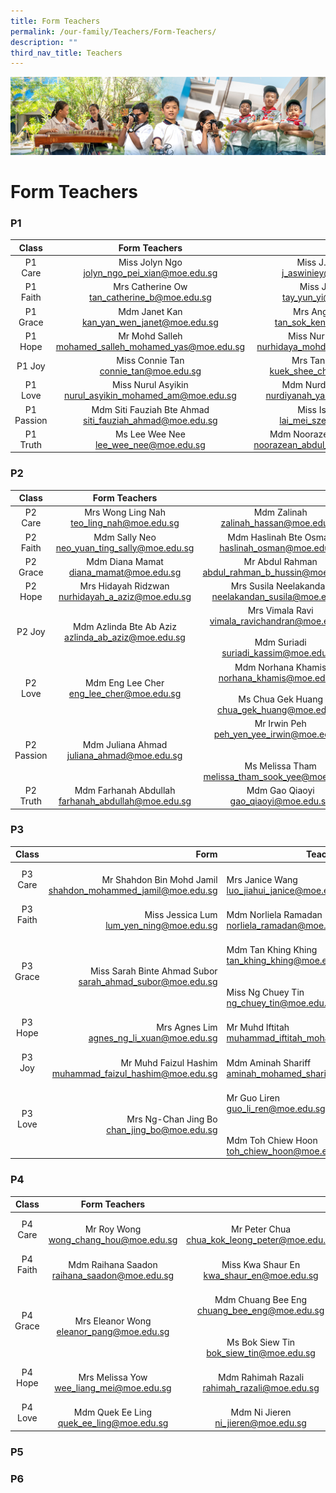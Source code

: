 ```yaml
---
title: Form Teachers
permalink: /our-family/Teachers/Form-Teachers/
description: ""
third_nav_title: Teachers
---
```

![](/images/AboutUs.jpg)

Form Teachers
=============

### **P1**

|  **Class** |                      **Form Teachers**                      |                                                               |
|:----------:|:-----------------------------------------------------------:|:-------------------------------------------------------------:|
|   P1 Care  |       Miss Jolyn Ngo<br>jolyn_ngo_pei_xian@moe.edu.sg       |           Miss J. Aswiniey<br>j_aswiniey@moe.edu.sg           |
|  P1 Faith  |        Mrs Catherine Ow<br>tan_catherine_b@moe.edu.sg       |            Miss Jewel Tay<br>tay_yun_yi@moe.edu.sg            |
|  P1 Grace  |        Mdm Janet Kan<br>kan_yan_wen_janet@moe.edu.sg        |          Mrs Ang Sok Keng<br>tan_sok_keng@moe.edu.sg          |
|   P1 Hope  |   Mr Mohd Salleh<br>mohamed_salleh_mohamed_yas@moe.edu.sg   |    Miss Nurhidaya Sidik<br>nurhidaya_mohd_sidik@moe.edu.sg    |
|   P1 Joy   |           Miss Connie Tan<br>connie_tan@moe.edu.sg          |         Mrs Tan Shee Cher<br>kuek_shee_cher@moe.edu.sg        |
|   P1 Love  |  Miss Nurul Asyikin<br>nurul_asyikin_mohamed_am@moe.edu.sg  |      Mdm Nurdiyanah Yahya<br>nurdiyanah_yahya@moe.edu.sg      |
| P1 Passion | Mdm Siti Fauziah Bte Ahmad<br>siti_fauziah_ahmad@moe.edu.sg |          Miss Isabella Lai<br>lai_mei_sze@moe.edu.sg          |
|  P1 Truth  |           Ms Lee Wee Nee<br>lee_wee_nee@moe.edu.sg          | Mdm Noorazean Abdul Rahim<br>noorazean_abdul_rahim@moe.edu.sg |

### **P2**

|  **Class** |                   **Form Teachers**                   |                                                                                                             |
|:----------:|:-----------------------------------------------------:|:-----------------------------------------------------------------------------------------------------------:|
|   P2 Care  |      Mrs Wong Ling Nah<br>teo_ling_nah@moe.edu.sg     |                                   Mdm Zalinah<br>zalinah_hassan@moe.edu.sg                                  |
|  P2 Faith  |    Mdm Sally Neo<br>neo_yuan_ting_sally@moe.edu.sg    |                             Mdm Haslinah Bte Osman<br>haslinah_osman@moe.edu.sg                             |
|  P2 Grace  |       Mdm Diana Mamat<br>diana_mamat@moe.edu.sg       |                             Mr Abdul Rahman<br>abdul_rahman_b_hussin@moe.edu.sg                             |
|   P2 Hope  |  Mrs Hidayah Ridzwan<br>nurhidayah_a_aziz@moe.edu.sg  |                           Mrs Susila Neelakandan<br>neelakandan_susila@moe.edu.sg                           |
|   P2 Joy   | Mdm Azlinda Bte Ab Aziz<br>azlinda_ab_aziz@moe.edu.sg |      Mrs Vimala Ravi<br>vimala_ravichandran@moe.edu.sg<br><br>Mdm Suriadi<br>suriadi_kassim@moe.edu.sg      |
|   P2 Love  |      Mdm Eng Lee Cher<br>eng_lee_cher@moe.edu.sg      |    Mdm Norhana Khamis<br>norhana_khamis@moe.edu.sg<br><br>Ms Chua Gek Huang<br>chua_gek_huang@moe.edu.sg    |
| P2 Passion |     Mdm Juliana Ahmad<br>juliana_ahmad@moe.edu.sg     | Mr Irwin Peh<br>peh_yen_yee_irwin@moe.edu.sg<br><br><br>Ms Melissa Tham<br>melissa_tham_sook_yee@moe.edu.sg |
|  P2 Truth  | Mdm Farhanah Abdullah<br>farhanah_abdullah@moe.edu.sg |                                   Mdm Gao Qiaoyi<br>gao_qiaoyi@moe.edu.sg                                   |
 

### **P3**

| **Class** |                                                           **Form** | **Teachers**                                                                                                  |
|:---------:|-------------------------------------------------------------------:|---------------------------------------------------------------------------------------------------------------|
|  P3 Care  | <br>Mr Shahdon Bin Mohd Jamil<br>shahdon_mohammed_jamil@moe.edu.sg | <br>Mrs Janice Wang<br>luo_jiahui_janice@moe.edu.sg                                                           |
|  P3 Faith | <br>Miss Jessica Lum<br>lum_yen_ning@moe.edu.sg                    | <br>Mdm Norliela Ramadan<br>norliela_ramadan@moe.edu.sg                                                       |
|  P3 Grace | <br>Miss Sarah Binte Ahmad Subor<br>sarah_ahmad_subor@moe.edu.sg   | <br>Mdm Tan Khing Khing<br>tan_khing_khing@moe.edu.sg<br><br><br>Miss Ng Chuey Tin<br>ng_chuey_tin@moe.edu.sg |
|  P3 Hope  | <br>Mrs Agnes Lim<br>agnes_ng_li_xuan@moe.edu.sg                   | <br>Mr Muhd Iftitah<br>muhammad_iftitah_mohamed_said@moe.edu.sg                                               |
|   P3 Joy  | <br>Mr Muhd Faizul Hashim<br>muhammad_faizul_hashim@moe.edu.sg     | <br>Mdm Aminah Shariff<br>aminah_mohamed_shariff@moe.edu.sg                                                   |
|  P3 Love  | <br>Mrs Ng-Chan Jing Bo<br>chan_jing_bo@moe.edu.sg                 | <br>Mr Guo Liren<br>guo_li_ren@moe.edu.sg<br><br><br>Mdm Toh Chiew Hoon<br>toh_chiew_hoon@moe.edu.sg          |



### **P4**

| **Class** |                  **Form Teachers**                  |                                                                                                           |
|:---------:|:---------------------------------------------------:|:---------------------------------------------------------------------------------------------------------:|
|  P4 Care  |     <br>Mr Roy Wong<br>wong_chang_hou@moe.edu.sg    |                            <br>Mr Peter Chua<br>chua_kok_leong_peter@moe.edu.sg                           |
|  P4 Faith | <br>Mdm Raihana Saadon<br>raihana_saadon@moe.edu.sg |                              <br>Miss Kwa Shaur En<br>kwa_shaur_en@moe.edu.sg                             |
|  P4 Grace |   <br>Mrs Eleanor Wong<br>eleanor_pang@moe.edu.sg   | <br>Mdm Chuang Bee Eng<br>chuang_bee_eng@moe.edu.sg<br><br><br>Ms Bok Siew Tin<br>bok_siew_tin@moe.edu.sg |
|  P4 Hope  |   <br>Mrs Melissa Yow<br>wee_liang_mei@moe.edu.sg   |                          <br>Mdm Rahimah Razali<br>rahimah_razali@moe.edu.sg<br>                          |
|  P4 Love  |   <br>Mdm Quek Ee Ling<br>quek_ee_ling@moe.edu.sg   |                                 <br>Mdm Ni Jieren<br>ni_jieren@moe.edu.sg                                 |


### **P5**



### **P6**